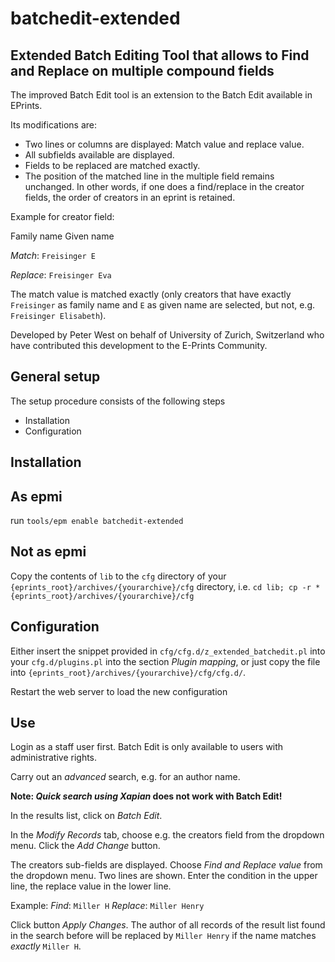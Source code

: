 # batchedit-extended
## Extended Batch Editing Tool that allows to Find and Replace on multiple compound fields

The improved Batch Edit tool is an extension to the Batch Edit available in EPrints. 

Its modifications are:

- Two lines or columns are displayed: Match value and replace value.
- All subfields available are displayed.
- Fields to be replaced are matched exactly.
- The position of the matched line in the multiple field remains unchanged. In other 
words, if one does a find/replace in the creator fields, the order of creators in an 
eprint is retained.


Example for creator field:

Family name  Given name

_Match_: `Freisinger E`

_Replace_: `Freisinger Eva`

The match value is matched exactly (only creators that have exactly `Freisinger` as 
family name and `E` as given name are selected, but not, e.g. `Freisinger Elisabeth`).


Developed by Peter West on behalf of University of Zurich, Switzerland who have 
contributed this development to the E-Prints Community.

## General setup

The setup procedure consists of the following steps

- Installation
- Configuration


## Installation

## As epmi

run `tools/epm enable batchedit-extended`

## Not as epmi

Copy the contents of `lib` to the `cfg` directory of your `{eprints_root}/archives/{yourarchive}/cfg` 
directory, i.e. `cd lib; cp -r * {eprints_root}/archives/{yourarchive}/cfg`


## Configuration

Either insert the snippet provided in `cfg/cfg.d/z_extended_batchedit.pl` into your `cfg.d/plugins.pl`
into the section _Plugin mapping_, or just copy the file into `{eprints_root}/archives/{yourarchive}/cfg/cfg.d/`.

Restart the web server to load the new configuration


## Use

Login as a staff user first. Batch Edit is only available to users with administrative 
rights. 

Carry out an _advanced_ search, e.g. for an author name.

**Note: _Quick search using Xapian_ does not work with Batch Edit!**

In the results list, click on _Batch Edit_. 

In the _Modify Records_ tab, choose e.g. the creators field from the dropdown menu. 
Click the _Add Change_ button.

The creators sub-fields are displayed. Choose _Find and Replace value_ from the dropdown
menu. Two lines are shown. Enter the condition in the upper line, the replace value in
the lower line.

Example: 
_Find_: `Miller H`
_Replace_: `Miller Henry`

Click button _Apply Changes_. The author of all records of the result list found in the 
search before will be replaced by `Miller Henry` if the name matches _exactly_ `Miller H`.




